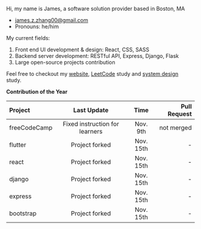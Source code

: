 Hi, my name is James, a software solution provider based in Boston, MA
- james.z.zhang00@gmail.com
- Pronouns: he/him

My current fields:
  1. Front end UI development & design: React, CSS, SASS
  2. Backend server development: RESTful API, Express, Django, Flask
  3. Large open-source projects contribution

Feel free to checkout my [website](https://mywebsite-six-mu.vercel.app/), [LeetCode](https://github.com/James-Z-Zhang00/LeetCoder) study and [system design](https://github.com/James-Z-Zhang00/SysDes) study.

**Contribution of the Year**

| Project           | Last Update | Time | Pull Request |
| :---------------- | :---------: | :----: | ----: |
| freeCodeCamp      | Fixed instruction for learners | Nov. 9th | not merged |
| flutter           | Project forked | Nov. 15th | - |
| react             | Project forked | Nov. 15th | - |
| django            | Project forked | Nov. 15th | - |
| express           | Project forked | Nov. 15th | - |
| bootstrap         | Project forked | Nov. 15th | - |

<!---
- 👋 Hi, I’m James Z. Zhang
- 👀 I’m interested in full stack development
- 🌱 I’m currently learning Flask and Django
- 💞️ I’m looking to collaborate on full stack open-source projects
- 📫 james.z.zhang00@gmail.com
- 😄 Pronouns: he/him
- ⚡ Fun fact: to be developed later
--->

<!---
James-Z-Zhang00/James-Z-Zhang00 is a ✨ special ✨ repository because its `README.md` (this file) appears on your GitHub profile.
You can click the Preview link to take a look at your changes.
--->

<!---
<details>
  <summary>My Projects</summary>
  
  ### Pinned
  1. Budget Calculator
  2. NightCare
     * Baz
     * Qux
  3. Book review server

  --->

<!--
  ### Some Javascript
  ```js
  function logSomething(something) {
    console.log('Something', something);
  }
  ```
  
</details>-->
